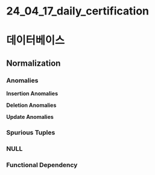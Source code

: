# 24_04_17_daily_certification

# 데이터베이스

## Normalization

### Anomalies

**Insertion Anomalies**

**Deletion Anomalies**

**Update Anomalies**

### Spurious Tuples

### NULL

### Functional Dependency
